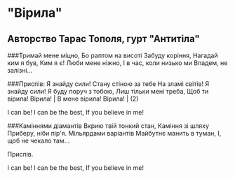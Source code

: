 # "Вірила" 
## Авторство Тарас Тополя, гурт "Антитіла"
###Тримай мене міцно,
Бо раптом на висоті
Забуду коріння,
Нагадай ким я був,
Ким я є!
Люби мене ніжно,
І в час, коли низько ми
Впадем, не залізні...

###Приспів:
Я знайду сили!
Стану стіною за тебе
На зламі світів!
Я знайду сили!
Я буду поруч з тобою,
Лиш тільки мені треба,
Щоб ти вірила! Вірила! |
В мене вірила! Вірила! | (2)

I can be!
I can be the best,
If you belіeve іn me!

###Каміннями діамантів
Вкрию твій тонкий стан,
Каміння зі шляху
Приберу, ніби пір'я.
Мільярдами варіантів
Майбутнє манить в туман,
І, щоб не чекало там...

Приспів.

I can be!
I can be the best,
If you belіeve іn me!

